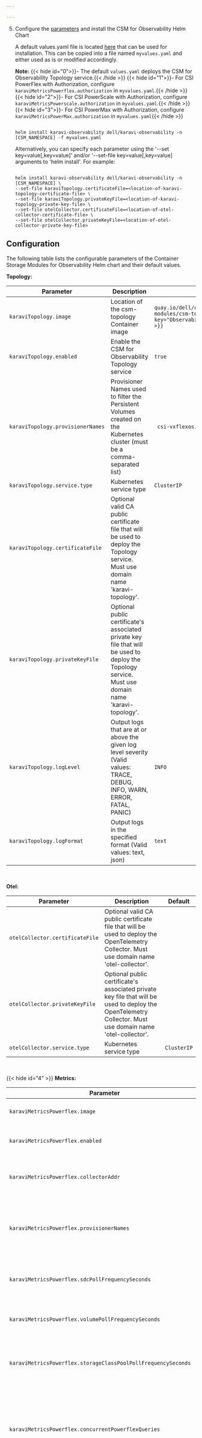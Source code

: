 ```yaml
--- 

--- 
```


5. Configure the [parameters](#configuration) and install the CSM for Observability Helm Chart

   A default values.yaml file is located [here](https://github.com/dell/helm-charts/blob/main/charts/karavi-observability/values.yaml) that can be used for installation. This can be copied into a file named `myvalues.yaml` and either used as is or modified accordingly.

   __Note:__
{{< hide id="0">}}- The default `values.yaml` deploys the CSM for Observability Topology service.{{< /hide >}}
{{< hide id="1">}}- For CSI PowerFlex with Authorization, configure `karaviMetricsPowerflex.authorization` in `myvalues.yaml`.{{< /hide >}}
{{< hide id="2">}}- For CSI PowerScale with Authorization, configure `karaviMetricsPowerscale.authorization` in `myvalues.yaml`.{{< /hide >}}
{{< hide id="3">}}- For CSI PowerMax with Authorization, configure `karaviMetricsPowerMax.authorization` in `myvalues.yaml`{{< /hide >}}

   ```console

   helm install karavi-observability dell/karavi-observability -n [CSM_NAMESPACE] -f myvalues.yaml
   ```

   Alternatively, you can specify each parameter using the '--set key=value[,key=value]' and/or '--set-file key=value[,key=value] arguments to 'helm install'. For example:

   ```console

   helm install karavi-observability dell/karavi-observability -n [CSM_NAMESPACE] \
   --set-file karaviTopology.certificateFile=<location-of-karavi-topology-certificate-file> \
   --set-file karaviTopology.privateKeyFile=<location-of-karavi-topology-private-key-file> \
   --set-file otelCollector.certificateFile=<location-of-otel-collector-certificate-file> \
   --set-file otelCollector.privateKeyFile=<location-of-otel-collector-private-key-file>
   ```



## Configuration

The following table lists the configurable parameters of the Container Storage Modules for Observability Helm chart and their default values.

**Topology:** 

| Parameter | Description | Default |
| - | - | - |
| `karaviTopology.image` | Location of the csm-topology Container image | `quay.io/dell/container-storage-modules/csm-topology:{{< version-v2 key="Observability_csm_topology_image" >}}` |
| `karaviTopology.enabled` | Enable the CSM for Observability Topology service | `true` |
| `karaviTopology.provisionerNames` | Provisioner Names used to filter the Persistent Volumes created on the Kubernetes cluster (must be a comma-separated list) | ` csi-vxflexos.dellemc.com` |
| `karaviTopology.service.type` | Kubernetes service type | `ClusterIP` |
| `karaviTopology.certificateFile` | Optional valid CA public certificate file that will be used to deploy the Topology service. Must use domain name 'karavi-topology'. | |
| `karaviTopology.privateKeyFile` | Optional public certificate's associated private key file that will be used to deploy the Topology service. Must use domain name 'karavi-topology'. | |
| `karaviTopology.logLevel` | Output logs that are at or above the given log level severity (Valid values: TRACE, DEBUG, INFO, WARN, ERROR, FATAL, PANIC) | `INFO` |
| `karaviTopology.logFormat` | Output logs in the specified format (Valid values: text, json) | `text` | 

<br>

**Otel:**

| Parameter | Description | Default |
| - | - | - |
| `otelCollector.certificateFile` | Optional valid CA public certificate file that will be used to deploy the OpenTelemetry Collector. Must use domain name 'otel-collector'. | |
| `otelCollector.privateKeyFile` | Optional public certificate's associated private key file that will be used to deploy the OpenTelemetry Collector. Must use domain name 'otel-collector'. |  |
| `otelCollector.service.type` | Kubernetes service type | `ClusterIP` |

<br> 

{{< hide id="4" >}}
**Metrics:** 

| Parameter | Description | Default |
| - | - | - |
| `karaviMetricsPowerflex.image` |  CSM Metrics for PowerFlex Service image | `quay.io/dell/container-storage-modules/csm-metrics-powerflex:{{< version-v2 key="Observability_csm_metrics_PFlex_image" >}}` |
| `karaviMetricsPowerflex.enabled` | Enable CSM Metrics for PowerFlex service | `true` |
| `karaviMetricsPowerflex.collectorAddr` | Metrics Collector accessible from the Kubernetes cluster | `otel-collector:55680`  |
| `karaviMetricsPowerflex.provisionerNames` | Provisioner Names used to filter for determining PowerFlex SDC nodes( Must be a Comma-separated list) | ` csi-vxflexos.dellemc.com` |
| `karaviMetricsPowerflex.sdcPollFrequencySeconds` | The polling frequency (in seconds) to gather SDC metrics | `10` |
| `karaviMetricsPowerflex.volumePollFrequencySeconds` | The polling frequency (in seconds) to gather volume metrics | `10` |
| `karaviMetricsPowerflex.storageClassPoolPollFrequencySeconds` | The polling frequency (in seconds) to gather storage class/pool metrics | `10` |
| `karaviMetricsPowerflex.concurrentPowerflexQueries` | The number of simultaneous metrics queries to make to Powerflex(MUST be less than 10; otherwise, several request errors from Powerflex will ensue. | `10` |
| `karaviMetricsPowerflex.authorization.enabled` | [Authorization](v2/getting-started/installation/helm/modules/authorizationv2-0) is an optional feature to apply credential shielding of the backend PowerFlex. | `false` |
| `karaviMetricsPowerflex.authorization.proxyHost` | Hostname of the csm-authorization server. |  |
| `karaviMetricsPowerflex.authorization.skipCertificateValidation` | A boolean that enables/disables certificate validation of the csm-authorization server. |  |
| `karaviMetricsPowerflex.sdcMetricsEnabled` | Enable PowerFlex SDC Metrics Collection | `true` |
| `karaviMetricsPowerflex.volumeMetricsEnabled` | Enable PowerFlex Volume Metrics Collection | `true` |
| `karaviMetricsPowerflex.storageClassPoolMetricsEnabled` | Enable PowerFlex  Storage Class/Pool Metrics Collection | `true` |
| `karaviMetricsPowerflex.endpoint` | Endpoint for pod leader election | `karavi-metrics-powerflex` |
| `karaviMetricsPowerflex.service.type` | Kubernetes service type | `ClusterIP` |
| `karaviMetricsPowerflex.logLevel` | Output logs that are at or above the given log level severity (Valid values: TRACE, DEBUG, INFO, WARN, ERROR, FATAL, PANIC) | `INFO`|
| `karaviMetricsPowerflex.logFormat` | Output logs in the specified format (Valid values: text, json) | `text`| 
{{< /hide >}}

{{< hide id="5" >}}
**Metrics:** 

| Parameter | Description | Default |
| - | - | - |
| `karaviMetricsPowerstore.image` |  CSM Metrics for PowerStore Service image | `quay.io/dell/container-storage-modules/csm-metrics-powerstore:{{< version-v2 key="Observability_csm_metrics_PStore_image" >}}`|
| `karaviMetricsPowerstore.enabled` | Enable CSM Metrics for PowerStore service | `true` |
| `karaviMetricsPowerstore.collectorAddr` | Metrics Collector accessible from the Kubernetes cluster | `otel-collector:55680` |
| `karaviMetricsPowerstore.provisionerNames` | Provisioner Names used to filter for determining PowerStore volumes (must be a Comma-separated list) | `csi-powerstore.dellemc.com` |
| `karaviMetricsPowerstore.volumePollFrequencySeconds` | The polling frequency (in seconds) to gather volume metrics | `10` |
| `karaviMetricsPowerstore.concurrentPowerstoreQueries` | The number of simultaneous metrics queries to make to PowerStore (must be less than 10; otherwise, several request errors from PowerStore will ensue.) | `10` |
| `karaviMetricsPowerstore.volumeMetricsEnabled` | Enable PowerStore Volume Metrics Collection | `true` |
| `karaviMetricsPowerstore.endpoint` | Endpoint for pod leader election | `karavi-metrics-powerstore` |
| `karaviMetricsPowerstore.service.type` | Kubernetes service type | `ClusterIP` |
| `karaviMetricsPowerstore.logLevel` | Output logs that are at or above the given log level severity (Valid values: TRACE, DEBUG, INFO, WARN, ERROR, FATAL, PANIC) | `INFO`|
| `karaviMetricsPowerstore.logFormat` | Output logs in the specified format (Valid values: text, json) | `text` |
| `karaviMetricsPowerstore.zipkin.uri` | URI of a Zipkin instance where tracing data can be forwarded | |
| `karaviMetricsPowerstore.zipkin.serviceName` | Service name used for Zipkin tracing data | `metrics-powerstore`|
| `karaviMetricsPowerstore.zipkin.probability` | Percentage of trace information to send to Zipkin (Valid range: 0.0 to 1.0) | `0` | 
{{< /hide >}}

{{< hide id="6">}} 

**Metrics:** 

| Parameter | Description | Default |
| - | - | - |
| `karaviMetricsPowerscale.image` |  CSM Metrics for PowerScale Service image | `quay.io/dell/container-storage-modules/csm-metrics-powerscale:{{< version-v2 key="Observability_csm_metrics_PScale_image" >}}`|
| `karaviMetricsPowerscale.enabled` | Enable CSM Metrics for PowerScale service | `true` |
| `karaviMetricsPowerscale.collectorAddr` | Metrics Collector accessible from the Kubernetes cluster | `otel-collector:55680` |
| `karaviMetricsPowerscale.provisionerNames` | Provisioner Names used to filter for determining PowerScale volumes (must be a Comma-separated list) | `csi-isilon.dellemc.com` |
| `karaviMetricsPowerscale.capacityMetricsEnabled` | Enable PowerScale capacity metric Collection | `true` |
| `karaviMetricsPowerscale.performanceMetricsEnabled` | Enable PowerScale performance metric Collection | `true` |
| `karaviMetricsPowerscale.clusterCapacityPollFrequencySeconds` | The polling frequency (in seconds) to gather cluster capacity metrics | `30` |
| `karaviMetricsPowerscale.clusterPerformancePollFrequencySeconds` | The polling frequency (in seconds) to gather cluster performance metrics | `20` |
| `karaviMetricsPowerscale.quotaCapacityPollFrequencySeconds` | The polling frequency (in seconds) to gather volume capacity metrics | `30` |
| `karaviMetricsPowerscale.concurrentPowerscaleQueries` | The number of simultaneous metrics queries to make to PowerScale(MUST be less than 10; otherwise, several request errors from PowerScale will ensue.) | `10` |
| `karaviMetricsPowerscale.endpoint` | Endpoint for pod leader election | `karavi-metrics-powerscale` |
| `karaviMetricsPowerscale.service.type` | Kubernetes service type | `ClusterIP` |
| `karaviMetricsPowerscale.logLevel` | Output logs that are at or above the given log level severity (Valid values: TRACE, DEBUG, INFO, WARN, ERROR, FATAL, PANIC) | `INFO`|
| `karaviMetricsPowerscale.logFormat` | Output logs in the specified format (Valid values: text, json) | `text` |
| `karaviMetricsPowerscale.isiClientOptions.isiSkipCertificateValidation` | Skip OneFS API server's certificates | `true` |
| `karaviMetricsPowerscale.isiClientOptions.isiAuthType` | 0 to enable session-based Authentication; 1 to enables basic Authentication | `1` |
| `karaviMetricsPowerscale.isiClientOptions.isiLogVerbose` | Decide High/Medium/Low content of the OneFS REST API message | `0` |
| `karaviMetricsPowerscale.authorization.enabled` | [Authorization](v2/getting-started/installation/helm/modules/authorizationv2-0) is an optional feature to apply credential shielding of the backend PowerScale. | `false` | 
| `karaviMetricsPowerscale.authorization.proxyHost` | Hostname of the csm-authorization server. |  |
| `karaviMetricsPowerscale.authorization.skipCertificateValidation` | A boolean that enables/disables certificate validation of the csm-authorization server. |  | 
{{< /hide >}} 

{{< hide id="7">}}

**Metrics:** 

| Parameter | Description | Default |
| - | - | - |
| `karaviMetricsPowerMax.capacityMetricsEnabled` | Enable PowerMax capacity metric Collection | `true` |
| `karaviMetricsPowerMax.performanceMetricsEnabled` | Enable PowerMax performance metric Collection | `true` |
| `karaviMetricsPowerMax.capacityPollFrequencySeconds` | The polling frequency (in seconds) to gather capacity metrics | `20` |
| `karaviMetricsPowerMax.performancePollFrequencySeconds` | The polling frequency (in seconds) to gather performance metrics | `20` |
| `karaviMetricsPowerMax.concurrentPowerMaxQueries` | The number of simultaneous metrics queries to make to PowerMax (MUST be less than 10; otherwise, several request errors from PowerMax will ensue.) | `10` |
| `karaviMetricsPowerMax.authorization.enabled` | [Authorization](v2/getting-started/installation/helm/modules/authorizationv2-0) is an optional feature to apply credential shielding of the backend PowerMax. | `false` |
| `karaviMetricsPowerMax.authorization.proxyHost` | Hostname of the csm-authorization server. |  |
| `karaviMetricsPowerMax.authorization.skipCertificateValidation` | A boolean that enables/disables certificate validation of the csm-authorization server. |  |
{{< /hide >}}